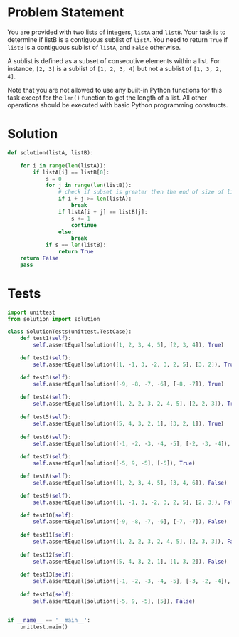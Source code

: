 # Problem Statement
You are provided with two lists of integers, `listA` and `listB`. Your task is to determine if listB is a contiguous sublist of `listA`. You need to return `True` if `listB` is a contiguous sublist of `listA`, and `False` otherwise.

A sublist is defined as a subset of consecutive elements within a list. For instance, `[2, 3]` is a sublist of `[1, 2, 3, 4]` but not a sublist of `[1, 3, 2, 4]`.

Note that you are not allowed to use any built-in Python functions for this task except for the `len()` function to get the length of a list. All other operations should be executed with basic Python programming constructs.

# Solution
```python
def solution(listA, listB):

    for i in range(len(listA)):
        if listA[i] == listB[0]:
            s = 0
            for j in range(len(listB)):
                # check if subset is greater then the end of size of listA
                if i + j >= len(listA):
                    break
                if listA[i + j] == listB[j]:
                    s += 1
                    continue
                else:
                    break
            if s == len(listB):
                return True
    return False        
    pass
```

# Tests
```python
import unittest
from solution import solution

class SolutionTests(unittest.TestCase):
    def test1(self):
        self.assertEqual(solution([1, 2, 3, 4, 5], [2, 3, 4]), True)

    def test2(self):
        self.assertEqual(solution([1, -1, 3, -2, 3, 2, 5], [3, 2]), True)

    def test3(self):
        self.assertEqual(solution([-9, -8, -7, -6], [-8, -7]), True)
        
    def test4(self):
        self.assertEqual(solution([1, 2, 2, 3, 2, 4, 5], [2, 2, 3]), True)
        
    def test5(self):
        self.assertEqual(solution([5, 4, 3, 2, 1], [3, 2, 1]), True)
        
    def test6(self):
        self.assertEqual(solution([-1, -2, -3, -4, -5], [-2, -3, -4]), True)
        
    def test7(self):
        self.assertEqual(solution([-5, 9, -5], [-5]), True)

    def test8(self):
        self.assertEqual(solution([1, 2, 3, 4, 5], [3, 4, 6]), False)

    def test9(self):
        self.assertEqual(solution([1, -1, 3, -2, 3, 2, 5], [2, 3]), False)

    def test10(self):
        self.assertEqual(solution([-9, -8, -7, -6], [-7, -7]), False)
        
    def test11(self):
        self.assertEqual(solution([1, 2, 2, 3, 2, 4, 5], [2, 3, 3]), False)
        
    def test12(self):
        self.assertEqual(solution([5, 4, 3, 2, 1], [1, 3, 2]), False)
        
    def test13(self):
        self.assertEqual(solution([-1, -2, -3, -4, -5], [-3, -2, -4]), False)
        
    def test14(self):
        self.assertEqual(solution([-5, 9, -5], [5]), False)


if __name__ == '__main__':
    unittest.main()
```